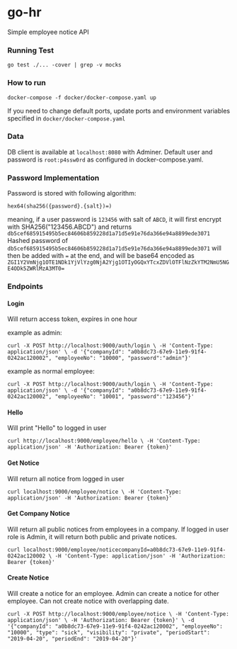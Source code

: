 # go-hr
Simple employee notice API

### Running Test
`go test ./... -cover | grep -v mocks`

### How to run
`docker-compose -f docker/docker-compose.yaml up`

If you need to change default ports, update ports and environment variables specified in `docker/docker-compose.yaml`

### Data
DB client is available at `localhost:8080` with Adminer. 
Default user and password is `root:p4ssw0rd` as configured in docker-compose.yaml.

### Password Implementation
Password is stored with following algorithm:

`hex64(sha256({password}.{salt})=)`

meaning, if a user password is `123456` with salt of `ABCD`, it will first encrypt with SHA256("123456.ABCD") and returns `db5cef685915495b5ec84606b859228d1a71d5e91e76da366e94a8899ede3071`
Hashed password of `db5cef685915495b5ec84606b859228d1a71d5e91e76da366e94a8899ede3071` will then be added with `=` at the end, and will be base64 encoded as `ZGI1Y2VmNjg1OTE1NDk1YjVlYzg0NjA2Yjg1OTIyOGQxYTcxZDVlOTFlNzZkYTM2NmU5NGE4ODk5ZWRlMzA3MT0=`

### Endpoints

#### Login
Will return access token, expires in one hour

example as admin:

`curl -X POST http://localhost:9000/auth/login \
    -H 'Content-Type: application/json' \
    -d '{"companyId": "a0b8dc73-67e9-11e9-91f4-0242ac120002", "employeeNo": "10000", "password":"admin"}'`

example as normal employee:

`curl -X POST http://localhost:9000/auth/login \
    -H 'Content-Type: application/json' \
    -d '{"companyId": "a0b8dc73-67e9-11e9-91f4-0242ac120002", "employeeNo": "10001", "password":"123456"}'` 
      
#### Hello
Will print "Hello" to logged in user

`curl http://localhost:9000/employee/hello \
    -H 'Content-Type: application/json'
    -H 'Authorization: Bearer {token}'`

#### Get Notice
Will return all notice from logged in user

`curl localhost:9000/employee/notice \
    -H 'Content-Type: application/json'
    -H 'Authorization: Bearer {token}'`

#### Get Company Notice
Will return all public notices from employees in a company.
If logged in user role is Admin, it will return both public and private notices.

`curl localhost:9000/employee/noticecompanyId=a0b8dc73-67e9-11e9-91f4-0242ac120002 \
    -H 'Content-Type: application/json'
    -H 'Authorization: Bearer {token}'`

#### Create Notice
Will create a notice for an employee.
Admin can create a notice for other employee.
Can not create notice with overlapping date.

`curl -X POST http://localhost:9000/employee/notice \
    -H 'Content-Type: application/json' \
    -H 'Authorization: Bearer {token}' \
    -d '{"companyId": "a0b8dc73-67e9-11e9-91f4-0242ac120002", "employeeNo": "10000", "type": "sick", "visibility": "private", "periodStart": "2019-04-20", "periodEnd": "2019-04-20"}' ` 
    
